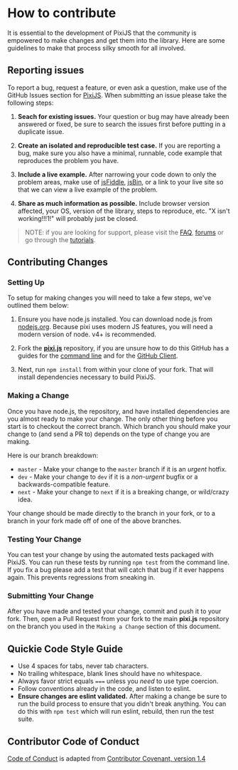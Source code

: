# How to contribute

It is essential to the development of PixiJS that the community is empowered
to make changes and get them into the library. Here are some guidelines to make
that process silky smooth for all involved.

## Reporting issues

To report a bug, request a feature, or even ask a question, make use of the GitHub Issues
section for [PixiJS][issues]. When submitting an issue please take the following steps:

1. **Seach for existing issues.** Your question or bug may have already been answered or fixed,
be sure to search the issues first before putting in a duplicate issue.

2. **Create an isolated and reproducible test case.** If you are reporting a bug, make sure you
also have a minimal, runnable, code example that reproduces the problem you have.

3. **Include a live example.** After narrowing your code down to only the problem areas, make use
of [jsFiddle][fiddle], [jsBin][jsbin], or a link to your live site so that we can view a live example of the problem.

4. **Share as much information as possible.** Include browser version affected, your OS, version of
the library, steps to reproduce, etc. "X isn't working!!!1!" will probably just be closed.

> NOTE: if you are looking for support, please visit the [FAQ][faq], [forums][forums] or go through
> the [tutorials][tutorials].

## Contributing Changes

### Setting Up

To setup for making changes you will need to take a few steps, we've outlined them below:

1. Ensure you have node.js installed. You can download node.js from [nodejs.org][node]. Because
pixi uses modern JS features, you will need a modern version of node. v4+ is recommended.

2. Fork the **[pixi.js][pixi]** repository, if you are unsure how to do this GitHub has a guides
for the [command line][fork-cli] and for the [GitHub Client][fork-gui].

3. Next, run `npm install` from within your clone of your fork. That will install dependencies
necessary to build PixiJS.


### Making a Change

Once you have node.js, the repository, and have installed dependencies are you almost ready to make your
change. The only other thing before you start is to checkout the correct branch. Which branch you should
make your change to (and send a PR to) depends on the type of change you are making.

Here is our branch breakdown:

- `master` - Make your change to the `master` branch if it is an *urgent* hotfix.
- `dev` - Make your change to `dev` if it is a *non-urgent* bugfix or a backwards-compatible feature.
- `next` - Make your change to `next` if it is a breaking change, or wild/crazy idea.

Your change should be made directly to the branch in your fork, or to a branch in your fork made off of
one of the above branches.

### Testing Your Change

You can test your change by using the automated tests packaged with PixiJS. You can run these tests
by running `npm test` from the command line. If you fix a bug please add a test that will catch that
bug if it ever happens again. This prevents regressions from sneaking in.

### Submitting Your Change

After you have made and tested your change, commit and push it to your fork. Then, open a Pull Request
from your fork to the main **pixi.js** repository on the branch you used in the `Making a Change` section of this document.

## Quickie Code Style Guide

- Use 4 spaces for tabs, never tab characters.
- No trailing whitespace, blank lines should have no whitespace.
- Always favor strict equals `===` unless you *need* to use type coercion.
- Follow conventions already in the code, and listen to eslint.
- **Ensure changes are eslint validated.** After making a change be sure to run the build process
to ensure that you didn't break anything. You can do this with `npm test` which will run
eslint, rebuild, then run the test suite.

[faq]: http://www.pixijs.com/faq
[fiddle]: http://jsfiddle.net
[fork-cli]: https://help.github.com/articles/fork-a-repo/
[fork-gui]: https://guides.github.com/activities/forking/
[forums]: http://www.html5gamedevs.com/forum/15-pixijs/
[issues]: https://github.com/pixijs/pixi.js/issues
[jsbin]: http://jsbin.com/
[node]: http://nodejs.org
[pixi]: https://github.com/pixijs/pixi.js
[tutorials]: http://www.pixijs.com/tutorials

## Contributor Code of Conduct

[Code of Conduct](CODE_OF_CONDUCT.md) is adapted from [Contributor Covenant, version 1.4](http://contributor-covenant.org/version/1/4)
